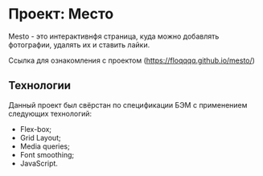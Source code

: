 # Проект: Место

Mesto - это интерактивнфя страница, куда можно добавлять фотографии, удалять их и ставить лайки.

Ссылка для ознакомления с проектом (https://floqqqq.github.io/mesto/)

## Технологии

Данный проект был свёрстан по спецификации БЭМ с применением следующих технологий:

- Flex-box;
- Grid Layout;
- Media queries;
- Font smoothing;
- JavaScript.
